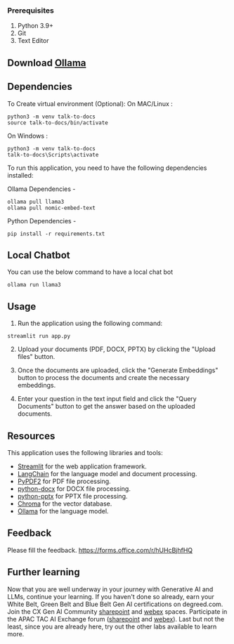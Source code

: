 ### Prerequisites
1. Python 3.9+ 
2. Git 
3. Text Editor 

## Download [Ollama](https://ollama.com/download)

## Dependencies

To Create virtual environment (Optional):
On MAC/Linux :
```
python3 -m venv talk-to-docs
source talk-to-docs/bin/activate
```
On Windows :
```
python3 -m venv talk-to-docs
talk-to-docs\Scripts\activate
```
To run this application, you need to have the following dependencies installed:

Ollama Dependencies -
```
ollama pull llama3
ollama pull nomic-embed-text
```
Python Dependencies - 
```
pip install -r requirements.txt
```
## Local Chatbot

You can use the below command to have a local chat bot
```
ollama run llama3
```


## Usage

1. Run the application using the following command:
```
streamlit run app.py
```
2. Upload your documents (PDF, DOCX, PPTX) by clicking the "Upload files" button.

3. Once the documents are uploaded, click the "Generate Embeddings" button to process the documents and create the necessary embeddings.

4. Enter your question in the text input field and click the "Query Documents" button to get the answer based on the uploaded documents.


## Resources
This application uses the following libraries and tools:

- [Streamlit](https://streamlit.io/) for the web application framework.
- [LangChain](https://langchain.com/) for the language model and document processing.
- [PyPDF2](https://pypi.org/project/PyPDF2/) for PDF file processing.
- [python-docx](https://python-docx.readthedocs.io/) for DOCX file processing.
- [python-pptx](https://python-pptx.readthedocs.io/) for PPTX file processing.
- [Chroma](https://www.trychroma.com/) for the vector database.
- [Ollama](https://www.anthropic.com/models) for the language model.


## Feedback
Please fill the feedback.
https://forms.office.com/r/hUHcBjhfHQ

## Further learning

Now that you are well underway in your journey with Generative AI and LLMs, continue your learning. If you haven't done so already, earn your White Belt, Green Belt and Blue Belt Gen AI certifications on degreed.com. Join the CX Gen AI Community [sharepoint](https://cisco.sharepoint.com/sites/CXGenAI) and [webex](https://eurl.io/#xREVWTMhT) spaces. Participate in the APAC TAC AI Exchange forum ([sharepoint](https://cisco.sharepoint.com/sites/APJCAIconnect) and [webex](https://eurl.io/#OyuyFBHbD)). Last but not the least, since you are already here, try out the other labs available to learn more.
